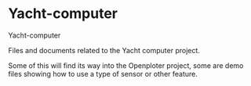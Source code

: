 # Yacht-computer
Yacht-computer

Files and documents related to the Yacht computer project. 

Some of this will find its way into the Openploter project, some are demo files showing how to use a 
type of sensor or other feature.

